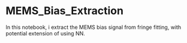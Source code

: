 # MEMS_Bias_Extraction
In this notebook, i extract the MEMS bias signal from fringe fitting, with potential extension of using NN.
